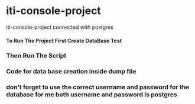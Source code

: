 # iti-console-project
iti-console-project connected with postgres

#### To Run The Project First Create DataBase Test 
### Then Run The Script 
### Code for data base creation inside dump file 
### don't forget to use the correct username and password for the database for me both username and password is postgres

